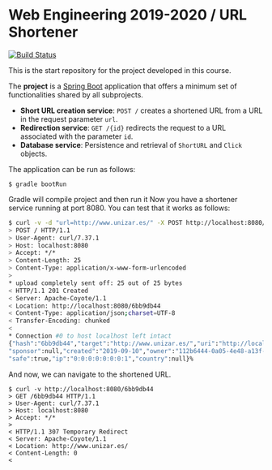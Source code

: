 # Web Engineering 2019-2020 / URL Shortener

[![Build Status](https://travis-ci.org/UNIZAR-30246-WebEngineering/UrlShortener.svg?branch=master)](https://travis-ci.org/UNIZAR-30246-WebEngineering/UrlShortener)

This is the start repository for the project developed in this course. 

The __project__ is a [Spring Boot](http://docs.spring.io/spring-boot/docs/current/reference/htmlsingle/) application that offers a minimum set of functionalities shared by all subprojects.

* __Short URL creation service__:  `POST /` creates a shortened URL from a URL in the request parameter `url`.
* __Redirection service__: `GET /{id}` redirects the request to a URL associated with the parameter `id`.
* __Database service__: Persistence and retrieval of `ShortURL` and `Click` objects.


The application can be run as follows:

```
$ gradle bootRun
```

Gradle will compile project and then run it
Now you have a shortener service running at port 8080. 
You can test that it works as follows:

```bash
$ curl -v -d "url=http://www.unizar.es/" -X POST http://localhost:8080/link
> POST / HTTP/1.1
> User-Agent: curl/7.37.1
> Host: localhost:8080
> Accept: */*
> Content-Length: 25
> Content-Type: application/x-www-form-urlencoded
>
* upload completely sent off: 25 out of 25 bytes
< HTTP/1.1 201 Created
< Server: Apache-Coyote/1.1
< Location: http://localhost:8080/6bb9db44
< Content-Type: application/json;charset=UTF-8
< Transfer-Encoding: chunked
<
* Connection #0 to host localhost left intact
{"hash":"6bb9db44","target":"http://www.unizar.es/","uri":"http://localhost:8080/6bb9db44",
"sponsor":null,"created":"2019-09-10","owner":"112b6444-0a05-4e48-a13f-27ddf23349e2","mode":307,
"safe":true,"ip":"0:0:0:0:0:0:0:1","country":null}%
```

And now, we can navigate to the shortened URL.

```
$ curl -v http://localhost:8080/6bb9db44
> GET /6bb9db44 HTTP/1.1
> User-Agent: curl/7.37.1
> Host: localhost:8080
> Accept: */*
>
< HTTP/1.1 307 Temporary Redirect
< Server: Apache-Coyote/1.1
< Location: http://www.unizar.es/
< Content-Length: 0
<
```